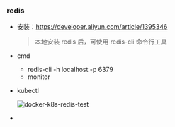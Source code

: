 ### redis

- 安装：https://developer.aliyun.com/article/1395346

  > 本地安装 redis 后，可使用 redis-cli 命令行工具

- cmd
  
  - redis-cli -h localhost -p 6379
  - monitor
  
- kubectl

  ![docker-k8s-redis-test](E:\gothmslee\go-junior\document\docker\docker-k8s-redis-test.jpg)

- 

